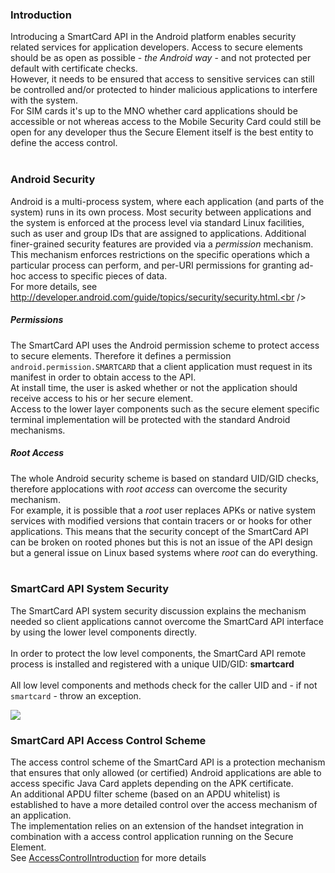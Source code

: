### Introduction ###
Introducing a SmartCard API in the Android platform enables security related services for application developers. Access to secure elements should be as open as possible - _the Android way_ - and not protected per default with certificate checks.<br />
However, it needs to be ensured that access to sensitive services can still be controlled and/or protected to hinder malicious applications to interfere with the system.<br />
For SIM cards it's up to the MNO whether card applications should be accessible or not whereas access to the Mobile Security Card could still be open for any developer thus the Secure Element itself is the best entity to define the access control.<br /><br />

### Android Security ###
Android is a multi-process system, where each application (and parts of the system) runs in its own process. Most security between applications and the system is enforced at the process level via standard Linux facilities, such as user and group IDs that are assigned to applications. Additional finer-grained security features are provided via a _permission_ mechanism.<br />
This mechanism enforces restrictions on the specific operations which a particular process can perform, and per-URI permissions for granting ad-hoc access to specific pieces of data.
<br />For more details, see http://developer.android.com/guide/topics/security/security.html.<br />

##### Permissions #####
The SmartCard API uses the Android permission scheme to protect access to secure elements. Therefore it defines a permission `android.permission.SMARTCARD` that a client application must request in its manifest in order to obtain access to the API.<br />
At install time, the user is asked whether or not the application should receive access to his or her secure element.<br />
Access to the lower layer components such as the secure element specific terminal implementation will be protected with the standard Android mechanisms.

##### Root Access #####
The whole Android security scheme is based on standard UID/GID checks, therefore applocations with _root access_ can overcome the security mechanism.<br />
For example, it is possible that a _root_ user replaces APKs or native system services with modified versions that contain tracers or or hooks for other applications. This means that the security concept of the SmartCard API can be broken on rooted phones but this is not an issue of the API design but a general issue on Linux based systems where _root_ can do everything.<br /><br />

### SmartCard API System Security ###

The SmartCard API system security discussion explains the mechanism needed so client applications cannot overcome the SmartCard API interface by using the lower level components directly.<br /><br />
In order to protect the low level components, the SmartCard API remote process is installed and registered with a unique UID/GID: <b>smartcard</b><br /><br />
All low level components and methods check for the caller UID and - if not <code>smartcard</code> - throw an exception.

![](https://cloud.githubusercontent.com/assets/11645011/6865711/f8b8acee-d470-11e4-882d-de786fe5f342.png)


### SmartCard API Access Control Scheme ###
The access control scheme of the SmartCard API is a protection mechanism that ensures that only allowed (or certified) Android applications are able to access specific Java Card applets depending on the APK certificate.<br />
An additional APDU filter scheme (based on an APDU whitelist) is established to have a more detailed control over the access mechanism of an application.<br />
The implementation relies on an extension of the handset integration in combination with a access control application running on the Secure Element.<br />
See [AccessControlIntroduction](AccessControlIntroduction) for more details
